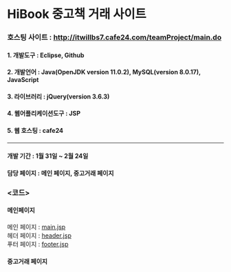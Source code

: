 # HiBook 중고책 거래 사이트
### 호스팅 사이트 : http://itwillbs7.cafe24.com/teamProject/main.do
#### 1. 개발도구 : Eclipse, Github  
#### 2. 개발언어 : Java(OpenJDK version 11.0.2), MySQL(version 8.0.17), JavaScript
#### 3. 라이브러리 : jQuery(version 3.6.3)
#### 4. 웹어플리케이션도구 : JSP
#### 5. 웹 호스팅 : cafe24

***

#### 개발 기간 : 1월 31일 ~ 2월 24일
#### 담당 페이지 : 메인 페이지, 중고거래 페이지

### <코드>
#### 메인페이지 
메인 페이지 : [main.jsp](https://github.com/MEMOZ00/Project_team2/blob/cafe24/teamProject/src/main/webapp/main/main.jsp)  
헤더 페이지 : [header.jsp](https://github.com/MEMOZ00/Project_team2/blob/cafe24/teamProject/src/main/webapp/inc/header.jsp)  
푸터 페이지 : [footer.jsp](https://github.com/MEMOZ00/Project_team2/blob/cafe24/teamProject/src/main/webapp/inc/footer.jsp)  

#### 중고거래 페이지 

